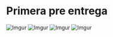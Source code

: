 # Primera pre entrega 
![Imgur](https://imgur.com/n9FuHz5.png)
![Imgur](https://imgur.com/qrA6n1f.png)
![Imgur](https://imgur.com/eN6ZIfV.png)
![Imgur](https://imgur.com/WwI38MB.png)